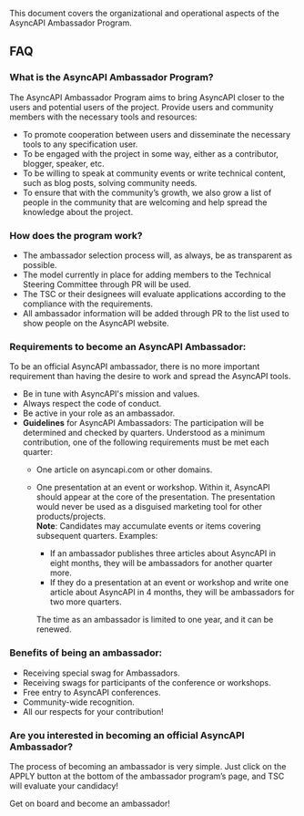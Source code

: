 This document covers the organizational and operational aspects of the AsyncAPI Ambassador Program.

## FAQ

### What is the AsyncAPI Ambassador Program?

The AsyncAPI Ambassador Program aims to bring AsyncAPI closer to the users and potential users of the project. Provide users and community members with the necessary tools and resources:

- To promote cooperation between users and disseminate the necessary tools to any specification user.
- To be engaged with the project in some way, either as a contributor, blogger, speaker, etc.
- To be willing to speak at community events or write technical content, such as blog posts, solving community needs.
- To ensure that with the community’s growth, we also grow a list of people in the community that are welcoming and help spread the knowledge about the project.

### How does the program work?

- The ambassador selection process will, as always, be as transparent as possible.
- The model currently in place for adding members to the Technical Steering Committee through PR will be used.
- The TSC or their designees will evaluate applications according to the compliance with the requirements.
- All ambassador information will be added through PR to the list used to show people on the AsyncAPI website.

### Requirements to become an AsyncAPI Ambassador:

To be an official AsyncAPI ambassador, there is no more important requirement than having the desire to work and spread the AsyncAPI tools.

- Be in tune with AsyncAPI's mission and values.
- Always respect the code of conduct.
- Be active in your role as an ambassador.
- **Guidelines** for AsyncAPI Ambassadors: 
    The participation will be determined and checked by quarters. Understood as a minimum contribution, one of the following requirements must be met each quarter: </br>
    - One article on asyncapi.com or other domains. 
    - One presentation at an event or workshop. Within it, AsyncAPI should appear at the core of the presentation. The presentation would never be used as a disguised marketing tool for other products/projects. </br>
    **Note**: Candidates may accumulate events or items covering subsequent quarters.
         Examples: 

         - If an ambassador publishes three articles about AsyncAPI in eight months, they will be ambassadors for another quarter more.
         - If they do a presentation at an event or workshop and write one article about AsyncAPI in 4 months, they will be ambassadors for two more quarters. 
      
         The time as an ambassador is limited to one year, and it can be renewed. 

### Benefits of being an ambassador:

- Receiving special swag for Ambassadors.
- Receiving swags for participants of the conference or workshops.
- Free entry to AsyncAPI conferences.
- Community-wide recognition.
- All our respects for your contribution!

### Are you interested in becoming an official AsyncAPI Ambassador?

The process of becoming an ambassador is very simple. Just click on the APPLY button at the bottom of the ambassador program’s page, and TSC will evaluate your candidacy!

Get on board and become an ambassador!

